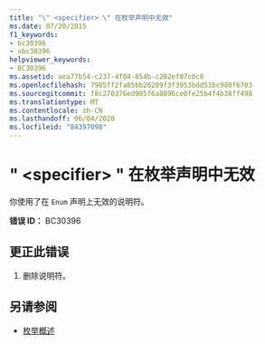 ```yaml
---
title: "\" <specifier> \" 在枚举声明中无效"
ms.date: 07/20/2015
f1_keywords:
- bc30396
- vbc30396
helpviewer_keywords:
- BC30396
ms.assetid: aea77b54-c237-4f04-854b-c282ef07c0c0
ms.openlocfilehash: 7985ff2fa85bb26209f3f3953bdd53bc980f6703
ms.sourcegitcommit: f8c270376ed905f6a8896ce0fe25b4f4b38ff498
ms.translationtype: MT
ms.contentlocale: zh-CN
ms.lasthandoff: 06/04/2020
ms.locfileid: "84397098"
---
```

# <a name="specifier-is-not-valid-on-an-enum-declaration"></a>" \<specifier> " 在枚举声明中无效
你使用了在 `Enum` 声明上无效的说明符。  
  
 **错误 ID：** BC30396  
  
## <a name="to-correct-this-error"></a>更正此错误  
  
1. 删除说明符。  
  
## <a name="see-also"></a>另请参阅

- [枚举概述](../programming-guide/language-features/constants-enums/enumerations-overview.md)
